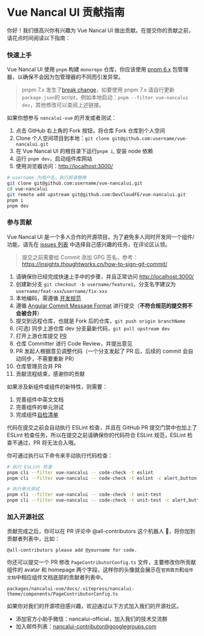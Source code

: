 # Vue Nancal UI 贡献指南

你好！我们很高兴你有兴趣为 Vue Nancal UI 做出贡献。在提交你的贡献之前，请花点时间阅读以下指南：

### 快速上手

Vue Nancal UI 使用 `pnpm` 构建 `monorepo` 仓库，你应该使用 [pnpm 6.x](https://www.pnpm.cn/) 包管理器，以确保不会因为包管理器的不同而引发异常。

> pnpm 7.x 发生了[break change](https://github.com/pnpm/pnpm/releases/tag/v7.0.0)，如要使用 pnpm 7.x 请自行更新`package.json`的 script，例如本地启动：`pnpm --filter vue-nancalui dev`，其他修改可以查阅上述链接。

如果你想参与 `nancalui-vue` 的开发或者测试：

1. 点击 GitHub 右上角的 Fork 按钮，将仓库 Fork 仓库到个人空间
2. Clone 个人空间项目到本地：`git clone git@github.com:username/vue-nancalui.git`
3. 在 Vue Nancal UI 的根目录下运行`pnpm i`, 安装 node 依赖
4. 运行 `pnpm dev`，启动组件库网站
5. 使用浏览器访问：[http://localhost:3000/](http://localhost:3000/)

```bash
# username 为用户名，执行前请替换
git clone git@github.com:username/vue-nancalui.git
cd vue-nancalui
git remote add upstream git@github.com:DevCloudFE/vue-nancalui.git
pnpm i
pnpm dev
```

### 参与贡献

Vue Nancal UI 是一个多人合作的开源项目，为了避免多人同时开发同一个组件/功能，请先在 [issues 列表](https://github.com/DevCloudFE/vue-nancalui/issues) 中选择自己感兴趣的任务，在评论区认领。

> 提交之前需要给 Commit 添加 GPG 签名，参考：https://insights.thoughtworks.cn/how-to-sign-git-commit/

1. 请确保你已经完成快速上手中的步骤，并且正常访问 [http://localhost:3000/](http://localhost:3000/)
2. 创建新分支 `git checkout -b username/feature1`，分支名字建议为`username/feat-xxx`/`username/fix-xxx`
3. 本地编码，需遵循 [开发规范](/contributing/development-specification/)
4. 遵循 [Angular Commit Message Format](https://github.com/angular/angular/blob/master/CONTRIBUTING.md#commit) 进行提交（**不符合规范的提交将不会被合并**）
5. 提交到远程仓库，也就是 Fork 后的仓库，`git push origin branchName`
6. (可选) 同步上游仓库 dev 分支最新代码，`git pull upstream dev`
7. 打开上游仓库提交 [PR](https://github.com/DevCloudFE/vue-nancalui/pulls)
8. 仓库 Committer 进行 Code Review，并提出意见
9. PR 发起人根据意见调整代码（一个分支发起了 PR 后，后续的 commit 会自动同步，不需要重新 PR）
10. 仓库管理员合并 PR
11. 贡献流程结束，感谢你的贡献

如果涉及新组件或组件的新特性，则需要：

1. 完善组件中英文文档
2. 完善组件的单元测试
3. 完成组件[自检清单](https://github.com/DevCloudFE/vue-nancalui/wiki/%E7%BB%84%E4%BB%B6%E8%87%AA%E6%A3%80%E6%B8%85%E5%8D%95)

代码在提交之前会自动执行 ESLint 检查，并且在 GitHub PR 提交门禁中也加上了 ESLint 检查任务，所以在提交之前请确保你的代码符合 ESLint 规范，ESLint 检查不通过，PR 将无法合入哦。

你可通过执行以下命令来手动执行代码检查：

```bash
# 执行 ESLint 检查
pnpm cli --filter vue-nancalui -- code-check -t eslint
pnpm cli --filter vue-nancalui -- code-check -t eslint -c alert,button

# 执行单元测试
pnpm cli --filter vue-nancalui -- code-check -t unit-test
pnpm cli --filter vue-nancalui -- code-check -t unit-test -c alert,button
```

### 加入开源社区

贡献完成之后，你可以在 PR 评论中 @all-contributors 这个机器人 🤖️，将你加到贡献者列表中，比如：

```
@all-contributors please add @yourname for code.
```

你还可以提交一个 PR 修改 `PageContributorConfig.ts` 文件，主要修改你所贡献组件的 avatar 和 homepage 两个字段，这样你的头像就会展示在`官网首页`和`组件文档`中相应组件文档底部的贡献者列表中。

```
packages/nancalui-vue/docs/.vitepress/nancalui-theme/components/PageContributorConfig.ts
```

如果你对我们的开源项目感兴趣，欢迎通过以下方式加入我们的开源社区。

- 添加官方小助手微信：nancalui-official，加入我们的技术交流群
- 加入邮件列表：nancalui-contributor@googlegroups.com
